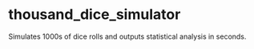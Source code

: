 # thousand_dice_simulator
Simulates 1000s of dice rolls and outputs statistical analysis in seconds.
